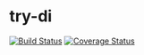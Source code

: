 # try-di

[![Build Status](https://travis-ci.org/AVykhrystyuk/try-di.svg?branch=master)](https://travis-ci.org/AVykhrystyuk/try-di)
[![Coverage Status](https://coveralls.io/repos/github/AVykhrystyuk/try-di/badge.svg)](https://coveralls.io/github/AVykhrystyuk/try-di)
